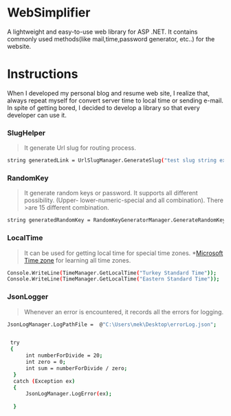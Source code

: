 # WebSimplifier
A lightweight and easy-to-use web library for ASP .NET. It contains commonly used methods(like mail,time,password generator, etc..) for the website.


Instructions
============
When I developed my personal blog and resume web site, I realize that, always repeat myself for convert server time to local time or sending e-mail. In spite of getting bored, I decided to develop a library so that every developer can use it.

### SlugHelper

> It generate Url slug for routing process.

```sh
string generatedLink = UrlSlugManager.GenerateSlug("test slug string example");
```

### RandomKey

> It generate random keys or password. It supports all different possibility. (Upper- lower-numeric-special and all combination). There >are 15 different combination.

```sh
string generatedRandomKey = RandomKeyGeneratorManager.GenerateRandomKey(10,GenerationKeyType.LowerCasesAndSpecialWordsAndNumeric);
```

### LocalTime

> It can be used for getting local time for special time zones. *[Microsoft Time zone] for learning all time zones.

```sh
Console.WriteLine(TimeManager.GetLocalTime("Turkey Standard Time"));
Console.WriteLine(TimeManager.GetLocalTime("Eastern Standard Time"));
```

### JsonLogger

> Whenever an error is encountered, it records all the errors for logging.

```sh
JsonLogManager.LogPathFile =  @"C:\Users\mek\Desktop\errorLog.json";


 try
 {
      int numberForDivide = 20;
      int zero = 0;
      int sum = numberForDivide / zero;
  }
  catch (Exception ex)
  {
      JsonLogManager.LogError(ex);
              
  }
```

 [Microsoft Time zone]: <https://msdn.microsoft.com/en-us/library/ms912391(v=winembedded.11).aspx>
